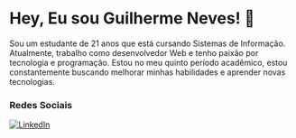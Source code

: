 # Hey, Eu sou Guilherme Neves! 👋

 Sou um estudante de 21 anos que está cursando Sistemas de Informação. Atualmente, trabalho como desenvolvedor Web e tenho paixão por tecnologia e programação. Estou no meu quinto período acadêmico, estou constantemente buscando melhorar minhas habilidades e aprender novas tecnologias.

### Redes Sociais
[![LinkedIn](https://img.shields.io/badge/LinkedIn-0077B5?style=for-the-badge&logo=linkedin&logoColor=white)](https://www.linkedin.com/in/guilherme-neves-868090231/)
